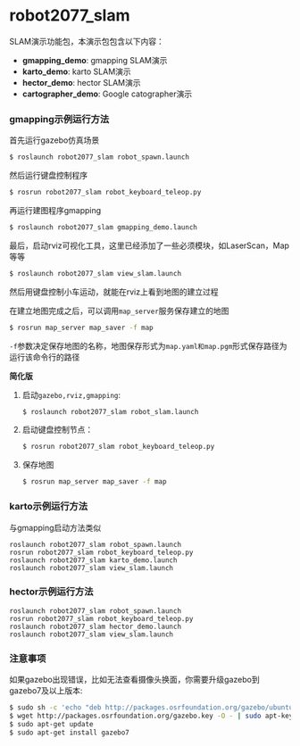 # robot2077_slam

SLAM演示功能包，本演示包包含以下内容：

* **gmapping_demo**: gmapping SLAM演示
* **karto_demo**: karto SLAM演示
* **hector_demo**: hector SLAM演示
* **cartographer_demo**: Google catographer演示


### gmapping示例运行方法

首先运行gazebo仿真场景

```sh
$ roslaunch robot2077_slam robot_spawn.launch
```

然后运行键盘控制程序

```sh
$ rosrun robot2077_slam robot_keyboard_teleop.py
```

再运行建图程序gmapping

```sh
$ roslaunch robot2077_slam gmapping_demo.launch
```

最后，启动rviz可视化工具，这里已经添加了一些必须模块，如LaserScan，Map等等

```sh
$ roslaunch robot2077_slam view_slam.launch
```

然后用键盘控制小车运动，就能在rviz上看到地图的建立过程

在建立地图完成之后，可以调用`map_server`服务保存建立的地图

```sh
$ rosrun map_server map_saver -f map
```

`-f`参数决定保存地图的名称，地图保存形式为`map.yaml和map.pgm`形式保存路径为运行该命令行的路径

**简化版**

1. 启动`gazebo,rviz,gmapping`:

   ```sh
   $ roslaunch robot2077_slam robot_slam.launch
   ```

2. 启动键盘控制节点：

   ```sh
   $ rosrun robot2077_slam robot_keyboard_teleop.py
   ```

3. 保存地图

   ```sh
   $ rosrun map_server map_saver -f map
   ```

   


### karto示例运行方法

与gmapping启动方法类似

	roslaunch robot2077_slam robot_spawn.launch
	rosrun robot2077_slam robot_keyboard_teleop.py
	roslaunch robot2077_slam karto_demo.launch
	roslaunch robot2077_slam view_slam.launch

### hector示例运行方法

	roslaunch robot2077_slam robot_spawn.launch
	rosrun robot2077_slam robot_keyboard_teleop.py
	roslaunch robot2077_slam hector_demo.launch
	roslaunch robot2077_slam view_slam.launch


### 注意事项
如果gazebo出现错误，比如无法查看摄像头换面，你需要升级gazebo到gazebo7及以上版本:
```sh
$ sudo sh -c 'echo "deb http://packages.osrfoundation.org/gazebo/ubuntu-stable `lsb_release -cs` main" > /etc/apt/sources.list.d/gazebo-stable.list'
$ wget http://packages.osrfoundation.org/gazebo.key -O - | sudo apt-key add -
$ sudo apt-get update
$ sudo apt-get install gazebo7
```
